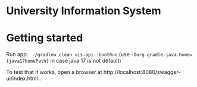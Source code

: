 # University Information System


# Getting started

Run app: `` ./gradlew clean uis-api::bootRun`` (use `-Dorg.gradle.java.home={java17homePath}` in case java 17 is not default)

To test that it works, open a browser at http://localhost:8080/swagger-ui/index.html .